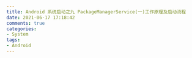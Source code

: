 ```yaml
---
title: Android 系统启动之九 PackageManagerService(一)工作原理及启动流程
date: 2021-06-17 17:18:42
comments: true
categories:
- System
tags:
- Android
---
```

